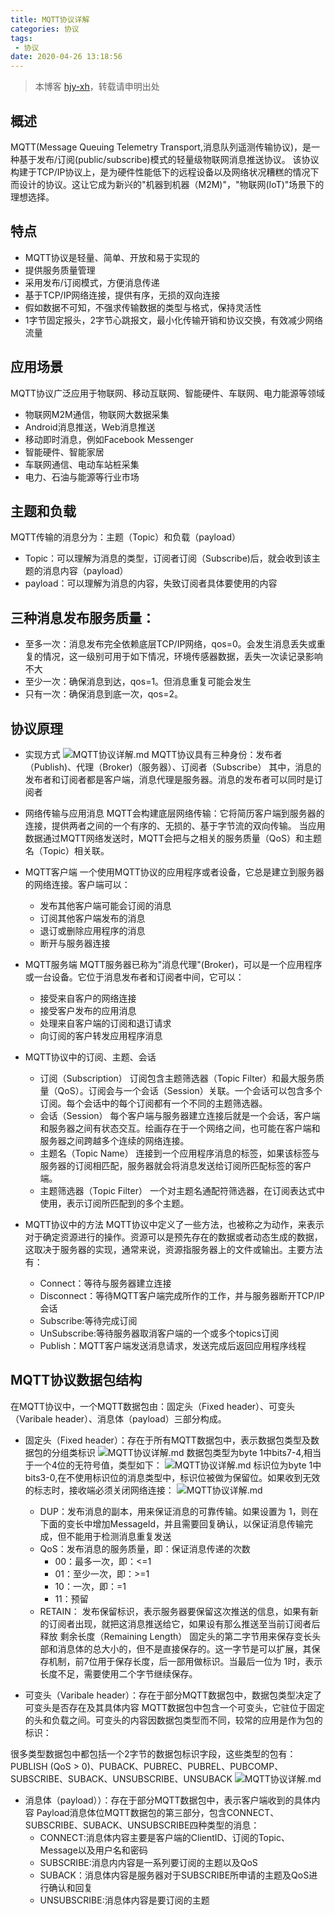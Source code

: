 ```yaml
---
title: MQTT协议详解
categories: 协议
tags:
 - 协议
date: 2020-04-26 13:18:56
---
```


>本博客 [hjy-xh](https://hjy-xh.github.io/)，转载请申明出处

## 概述
MQTT(Message Queuing Telemetry Transport,消息队列遥测传输协议)，是一种基于发布/订阅(public/subscribe)模式的轻量级物联网消息推送协议。
该协议构建于TCP/IP协议上，是为硬件性能低下的远程设备以及网络状况糟糕的情况下而设计的协议。这让它成为新兴的"机器到机器（M2M)"，"物联网(IoT)"场景下的理想选择。

## 特点
- MQTT协议是轻量、简单、开放和易于实现的
- 提供服务质量管理
- 采用发布/订阅模式，方便消息传递
- 基于TCP/IP网络连接，提供有序，无损的双向连接
- 假如数据不可知，不强求传输数据的类型与格式，保持灵活性
- 1字节固定报头，2字节心跳报文，最小化传输开销和协议交换，有效减少网络流量

## 应用场景
MQTT协议广泛应用于物联网、移动互联网、智能硬件、车联网、电力能源等领域
- 物联网M2M通信，物联网大数据采集
- Android消息推送，Web消息推送
- 移动即时消息，例如Facebook Messenger
- 智能硬件、智能家居
- 车联网通信、电动车站桩采集
- 电力、石油与能源等行业市场

## 主题和负载
MQTT传输的消息分为：主题（Topic）和负载（payload）
- Topic：可以理解为消息的类型，订阅者订阅（Subscribe)后，就会收到该主题的消息内容（payload）
- payload：可以理解为消息的内容，失致订阅者具体要使用的内容

## 三种消息发布服务质量：
- 至多一次：消息发布完全依赖底层TCP/IP网络，qos=0。会发生消息丢失或重复的情况，这一级别可用于如下情况，环境传感器数据，丢失一次读记录影响不大
- 至少一次：确保消息到达，qos=1。但消息重复可能会发生
- 只有一次：确保消息到底一次，qos=2。

## 协议原理
- 实现方式
![MQTT协议详解.md](MQTT协议详解/1.jpg)
MQTT协议具有三种身份：发布者（Publish)、代理（Broker)（服务器）、订阅者（Subscribe）
其中，消息的发布者和订阅者都是客户端，消息代理是服务器。消息的发布者可以同时是订阅者

- 网络传输与应用消息
MQTT会构建底层网络传输：它将简历客户端到服务器的连接，提供两者之间的一个有序的、无损的、基于字节流的双向传输。
当应用数据通过MQTT网络发送时，MQTT会把与之相关的服务质量（QoS）和主题名（Topic）相关联。

- MQTT客户端
一个使用MQTT协议的应用程序或者设备，它总是建立到服务器的网络连接。客户端可以：
	- 发布其他客户端可能会订阅的消息
	- 订阅其他客户端发布的消息
	- 退订或删除应用程序的消息
	- 断开与服务器连接

- MQTT服务端
MQTT服务器已称为"消息代理"(Broker)，可以是一个应用程序或一台设备。它位于消息发布者和订阅者中间，它可以：
	- 接受来自客户的网络连接
	- 接受客户发布的应用消息
	- 处理来自客户端的订阅和退订请求
	- 向订阅的客户转发应用程序消息

- MQTT协议中的订阅、主题、会话
	- 订阅（Subscription）
	订阅包含主题筛选器（Topic Filter）和最大服务质量（QoS）。订阅会与一个会话（Session）关联。一个会话可以包含多个订阅。每个会话中的每个订阅都有一个不同的主题筛选器。
	- 会话（Session）
	每个客户端与服务器建立连接后就是一个会话，客户端和服务器之间有状态交互。绘画存在于一个网络之间，也可能在客户端和服务器之间跨越多个连续的网络连接。
	- 主题名（Topic Name）
	连接到一个应用程序消息的标签，如果该标签与服务器的订阅相匹配，服务器就会将消息发送给订阅所匹配标签的客户端。
	- 主题筛选器（Topic Filter）
	一个对主题名通配符筛选器，在订阅表达式中使用，表示订阅所匹配到的多个主题。

- MQTT协议中的方法
MQTT协议中定义了一些方法，也被称之为动作，来表示对于确定资源进行的操作。资源可以是预先存在的数据或者动态生成的数据，这取决于服务器的实现，通常来说，资源指服务器上的文件或输出。主要方法有：
	- Connect：等待与服务器建立连接
	- Disconnect：等待MQTT客户端完成所作的工作，并与服务器断开TCP/IP会话
	- Subscribe:等待完成订阅
	- UnSubscribe:等待服务器取消客户端的一个或多个topics订阅
	- Publish：MQTT客户端发送消息请求，发送完成后返回应用程序线程

## MQTT协议数据包结构
在MQTT协议中，一个MQTT数据包由：固定头（Fixed header）、可变头（Varibale header）、消息体（payload）三部分构成。
- 固定头（Fixed header）：存在于所有MQTT数据包中，表示数据包类型及数据包的分组类标识
![MQTT协议详解.md](MQTT协议详解/2.jpg)
数据包类型为byte 1中bits7-4,相当于一个4位的无符号值，类型如下：
![MQTT协议详解.md](MQTT协议详解/3.jpg)
标识位为byte 1中bits3-0,在不使用标识位的消息类型中，标识位被做为保留位。如果收到无效的标志时，接收端必须关闭网络连接：
![MQTT协议详解.md](MQTT协议详解/4.jpg)
	- DUP：发布消息的副本，用来保证消息的可靠传输。如果设置为 1，则在下面的变长中增加MessageId，并且需要回复确认，以保证消息传输完成，但不能用于检测消息重复发送
	- QoS：发布消息的服务质量，即：保证消息传递的次数
		- 00：最多一次，即：<=1
		- 01：至少一次，即：>=1
		- 10：一次，即：=1
		- 11：预留
	- RETAIN： 发布保留标识，表示服务器要保留这次推送的信息，如果有新的订阅者出现，就把这消息推送给它，如果设有那么推送至当前订阅者后释放
剩余长度（Remaining Length）
固定头的第二字节用来保存变长头部和消息体的总大小的，但不是直接保存的。这一字节是可以扩展，其保存机制，前7位用于保存长度，后一部用做标识。当最后一位为 1时，表示长度不足，需要使用二个字节继续保存。

- 可变头（Varibale header）：存在于部分MQTT数据包中，数据包类型决定了可变头是否存在及其具体内容
MQTT数据包中包含一个可变头，它驻位于固定的头和负载之间。可变头的内容因数据包类型而不同，较常的应用是作为包的标识：

很多类型数据包中都包括一个2字节的数据包标识字段，这些类型的包有：PUBLISH (QoS > 0)、PUBACK、PUBREC、PUBREL、PUBCOMP、SUBSCRIBE、SUBACK、UNSUBSCRIBE、UNSUBACK
![MQTT协议详解.md](MQTT协议详解/5.jpg)
- 消息体（payload））：存在于部分MQTT数据包中，表示客户端收到的具体内容
Payload消息体位MQTT数据包的第三部分，包含CONNECT、SUBSCRIBE、SUBACK、UNSUBSCRIBE四种类型的消息：
	- CONNECT:消息体内容主要是客户端的ClientID、订阅的Topic、Message以及用户名和密码
	- SUBSCRIBE:消息内内容是一系列要订阅的主题以及QoS
	- SUBACK：消息体内容是服务器对于SUBSCRIBE所申请的主题及QoS进行确认和回复
	- UNSUBSCRIBE:消息体内容是要订阅的主题
